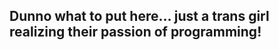## Dunno what to put here... just a trans girl realizing their passion of programming!

<!--
**TheMightyGum/TheMightyGum** is a ✨ _special_ ✨ repository because its `README.md` (this file) appears on your GitHub profile.
